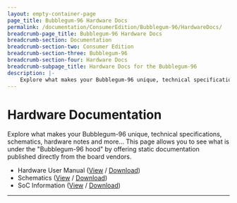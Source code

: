 ```yaml
---
layout: empty-container-page
page_title: Bubblegum-96 Hardware Docs
permalink: /documentation/ConsumerEdition/Bubblegum-96/HardwareDocs/
breadcrumb-page_title: Bubblegum-96 Hardware Docs
breadcrumb-section: Documentation
breadcrumb-section-two: Consumer Edition
breadcrumb-section-three: Bubblegum-96
breadcrumb-section-four: Hardware Docs
breadcrumb-subpage_title: Hardware Docs for the Bubblegum-96
description: |-
    Explore what makes your Bubblegum-96 unique, technical specifications, schematics, hardware notes and more... This page allows you to see what is under the "Bubblegum-96" by offering static documentation published directly from the board vendors.
---
```

# Hardware Documentation

Explore what makes your Bubblegum-96 unique, technical specifications, schematics, hardware notes and more... This page allows you to see what is under the "Bubblegum-96 hood" by offering static documentation published directly from the board vendors.

- Hardware User Manual ([View](HardwareManual_Bubblegum96_S900_V1.1.pdf) / [Download](HardwareManual_Bubblegum96_S900_V1.1.pdf))
- Schematics ([View](Schematics_Bubblegum96.pdf) / [Download](Schematics_Bubblegum96.pdf))
- SoC Information ([View](SoC_bubblegum96.pdf) / [Download](SoC_bubblegum96.pdf))

***
